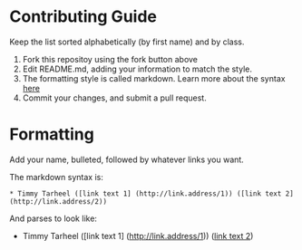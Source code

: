 # Contributing Guide

Keep the list sorted alphabetically (by first name) and by class.

1. Fork this repositoy using the fork button above
2. Edit README.md, adding your information to match the style.
  1. The formatting style is called markdown.  Learn more about the syntax [here](https://github.com/adam-p/markdown-here/wiki/Markdown-Cheatsheet)
3. Commit your changes, and submit a pull request.


# Formatting
Add your name, bulleted, followed by whatever links you want.  

The markdown syntax is:
```
* Timmy Tarheel ([link text 1] (http://link.address/1)) ([link text 2](http://link.address/2))
```
And parses to look like:
* Timmy Tarheel ([link text 1] (http://link.address/1)) ([link text 2](http://link.address/2))
